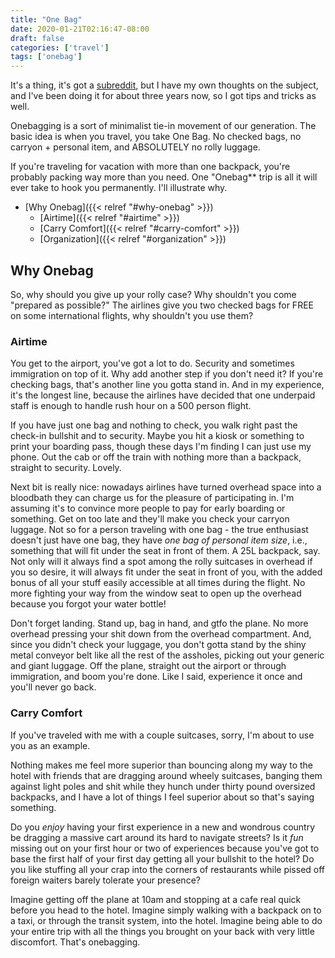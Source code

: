 ```yaml
---
title: "One Bag"
date: 2020-01-21T02:16:47-08:00
draft: false
categories: ['travel']
tags: ['onebag']
---
```


It's a thing, it's got a [subreddit](https://old.reddit.com/r/onebag), but I
have my own thoughts on the subject, and I've been doing it for about three
years now, so I got tips and tricks as well.

Onebagging is a sort of minimalist tie-in movement of our generation. The basic
idea is when you travel, you take One Bag. No checked bags, no carryon +
personal item, and ABSOLUTELY no rolly luggage.

If you're traveling for vacation with more than one backpack, you're probably
packing way more than you need. One "Onebag** trip is all it will ever take to
hook you permanently. I'll illustrate why.

* [Why Onebag]({{< relref "#why-onebag" >}})
  * [Airtime]({{< relref "#airtime" >}})
  * [Carry Comfort]({{< relref "#carry-comfort" >}})
  * [Organization]({{< relref "#organization" >}})

## Why Onebag
So, why should you give up your rolly case? Why shouldn't you come "prepared
as possible?" The airlines give you two checked bags for FREE on some
international flights, why shouldn't you use them?

### Airtime
You get to the airport, you've got a lot to do. Security and sometimes
immigration on top of it. Why add another step if you don't need it? If you're
checking bags, that's another line you gotta stand in. And in my experience,
it's the longest line, because the airlines have decided that one underpaid
staff is enough to handle rush hour on a 500 person flight.

If you have just one bag and nothing to check, you walk right past the check-in
bullshit and to security. Maybe you hit a kiosk or something to print your
boarding pass, though these days I'm finding I can just use my phone.
Out the cab or off the train with nothing more than a backpack, straight to
security. Lovely.

Next bit is really nice: nowadays airlines have turned overhead space into a
bloodbath they can charge us for the pleasure of participating in. I'm assuming
it's to convince more people to pay for early boarding or something. Get on too
late and they'll make you check your carryon luggage. Not so for a person
traveling with one bag - the true enthusiast doesn't just have one bag, they
have *one bag of personal item size*, i.e., something that will fit under the
seat in front of them. A 25L backpack, say. Not only will it always find a spot
among the rolly suitcases in overhead if you so desire, it will always fit under
the seat in front of you, with the added bonus of all your stuff easily
accessible at all times during the flight. No more fighting your way from the
window seat to open up the overhead because you forgot your water bottle!

Don't forget landing. Stand up, bag in hand, and gtfo the plane. No more
overhead pressing your shit down from the overhead compartment. And, since you
didn't check your luggage, you don't gotta stand by the shiny metal conveyor
belt like all the rest of the assholes, picking out your generic and giant
luggage. Off the plane, straight out the airport or through immigration, and
boom you're done. Like I said, experience it once and you'll never go back.

### Carry Comfort
If you've traveled with me with a couple suitcases, sorry, I'm about to use
you as an example.

Nothing makes me feel more superior than bouncing along my way to the hotel
with friends that are dragging around wheely suitcases, banging them against
light poles and shit while they hunch under thirty pound oversized backpacks,
and I have a lot of things I feel superior about so that's saying something.

Do you *enjoy* having your first experience in a new and wondrous country be
dragging a massive cart around its hard to navigate streets? Is it *fun* missing
out on your first hour or two of experiences because you've got to base the
first half of your first day getting all your bullshit to the hotel? Do you like
stuffing all your crap into the corners of restaurants while pissed off foreign
waiters barely tolerate your presence?

Imagine getting off the plane at 10am and stopping at a cafe real quick before
you head to the hotel. Imagine simply walking with a backpack on to a taxi, or
through the transit system, into the hotel. Imagine being able to do your entire
trip with all the things you brought on your back with very little discomfort.
That's onebagging.
